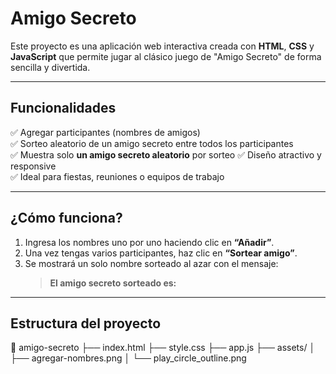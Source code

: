 # Amigo Secreto

Este proyecto es una aplicación web interactiva creada con **HTML**, **CSS** y **JavaScript** que permite jugar al clásico juego de "Amigo Secreto" de forma sencilla y divertida.

---

## Funcionalidades

✅ Agregar participantes (nombres de amigos)  
✅ Sorteo aleatorio de un amigo secreto entre todos los participantes  
✅ Muestra solo **un amigo secreto aleatorio** por sorteo 
✅ Diseño atractivo y responsive  
✅ Ideal para fiestas, reuniones o equipos de trabajo

---

## ¿Cómo funciona?

1. Ingresa los nombres uno por uno haciendo clic en **“Añadir”**.
2. Una vez tengas varios participantes, haz clic en **“Sortear amigo”**.
3. Se mostrará un solo nombre sorteado al azar con el mensaje:
   > **El amigo secreto sorteado es:**

---

## Estructura del proyecto

📂 amigo-secreto
├── index.html
├── style.css
├── app.js
├── assets/
│ ├── agregar-nombres.png
│ └── play_circle_outline.png
